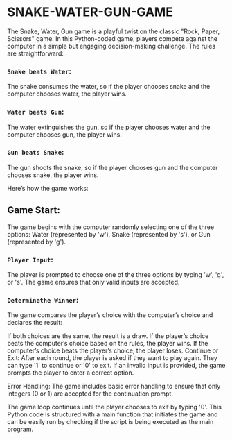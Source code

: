 # SNAKE-WATER-GUN-GAME

The Snake, Water, Gun game is a playful twist on the classic "Rock, Paper, Scissors" game. In this Python-coded game, players compete against the computer in a simple but engaging decision-making challenge. The rules are straightforward:

### `Snake beats Water`: 
The snake consumes the water, so if the player chooses snake and the computer chooses water, the player wins.

### `Water beats Gun`:
The water extinguishes the gun, so if the player chooses water and the computer chooses gun, the player wins.

### `Gun beats Snake`:
The gun shoots the snake, so if the player chooses gun and the computer chooses snake, the player wins.

Here’s how the game works:

## Game Start: 
The game begins with the computer randomly selecting one of the three options: Water (represented by 'w'), Snake (represented by 's'), or Gun (represented by 'g').

### `Player Input`: 
The player is prompted to choose one of the three options by typing 'w', 'g', or 's'. The game ensures that only valid inputs are accepted.

###  `Determinethe Winner`: 
The game compares the player’s choice with the computer’s choice and declares the result:

If both choices are the same, the result is a draw.
If the player’s choice beats the computer’s choice based on the rules, the player wins.
If the computer’s choice beats the player’s choice, the player loses.
Continue or Exit: After each round, the player is asked if they want to play again. They can type '1' to continue or '0' to exit. If an invalid input is provided, the game prompts the player to enter a correct option.

Error Handling: The game includes basic error handling to ensure that only integers (0 or 1) are accepted for the continuation prompt.

The game loop continues until the player chooses to exit by typing '0'. This Python code is structured with a main function that initiates the game and can be easily run by checking if the script is being executed as the main program.
